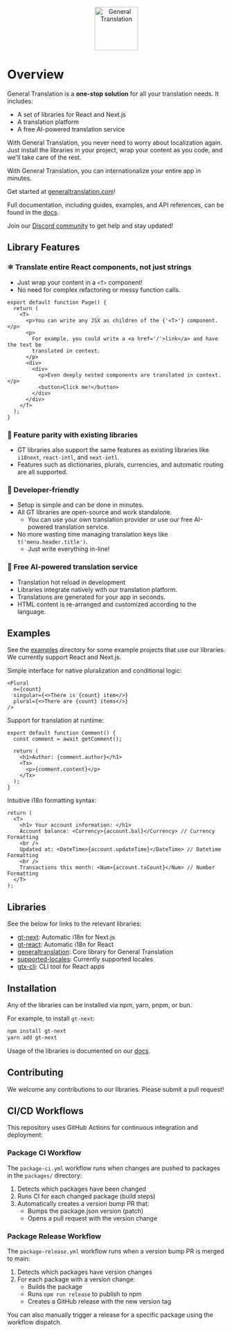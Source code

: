 <p align="center">
  <a href="https://generaltranslation.com" target="_blank">
    <img src="https://generaltranslation.com/gt-logo-light.svg" alt="General Translation" width="100" height="100">
  </a>
</p>

# Overview

General Translation is a **one-stop solution** for all your translation needs. It includes:

- A set of libraries for React and Next.js
- A translation platform
- A free AI-powered translation service

With General Translation, you never need to worry about localization again. Just install the libraries in your project, wrap your content as you code, and we'll take care of the rest.

With General Translation, you can internationalize your entire app in minutes.

Get started at [generaltranslation.com](https://generaltranslation.com)!

Full documentation, including guides, examples, and API references, can be found in the [docs](https://generaltranslation.com/docs).

Join our [Discord community](https://discord.gg/W99K6fchSu) to get help and stay updated!

## Library Features

### ⚛️ Translate entire React components, not just strings

- Just wrap your content in a `<T>` component!
- No need for complex refactoring or messy function calls.

```tsx
export default function Page() {
  return (
    <T>
      <p>You can write any JSX as children of the {'<T>'} component.</p>
      <p>
        For example, you could write a <a href='/'>link</a> and have the text be
        translated in context.
      </p>
      <div>
        <div>
          <p>Even deeply nested components are translated in context.</p>
          <button>Click me!</button>
        </div>
      </div>
    </T>
  );
}
```

### 🔎 Feature parity with existing libraries

- GT libraries also support the same features as existing libraries like `i18next`, `react-intl`, and `next-intl`.
- Features such as dictionaries, plurals, currencies, and automatic routing are all supported.

### 🔧 Developer-friendly

- Setup is simple and can be done in minutes.
- All GT libraries are open-source and work standalone.
  - You can use your own translation provider or use our free AI-powered translation service.
- No more wasting time managing translation keys like `t('menu.header.title')`.
  - Just write everything in-line!

### 🧠 Free AI-powered translation service

- Translation hot reload in development
- Libraries integrate natively with our translation platform.
- Translations are generated for your app in seconds.
- HTML content is re-arranged and customized according to the language.

## Examples

See the [examples](examples) directory for some example projects that use our libraries. We currently support React and Next.js.

Simple interface for native pluralization and conditional logic:

```tsx
<Plural
  n={count}
  singular={<>There is {count} item</>}
  plural={<>There are {count} items</>}
/>
```

Support for translation at runtime:

```tsx
export default function Comment() {
  const comment = await getComment();

  return (
    <h1>Author: {comment.author}</h1>
    <Tx>
      <p>{comment.content}</p>
    </Tx>
  );
}
```

Intuitive i18n formatting syntax:

```tsx
return (
  <T>
    <h1> Your account information: </h1>
    Account balance: <Currency>{account.bal}</Currency> // Currency Formatting
    <br />
    Updated at: <DateTime>{account.updateTime}</DateTime> // Datetime Formatting
    <br />
    Transactions this month: <Num>{account.txCount}</Num> // Number Formatting
  </T>
);
```

## Libraries

See the below for links to the relevant libraries:

- [gt-next](packages/next/README.md): Automatic i18n for Next.js
- [gt-react](packages/react/README.md): Automatic i18n for React
- [generaltranslation](packages/core/README.md): Core library for General Translation
- [supported-locales](packages/supported-locales/README.md): Currently supported locales
- [gtx-cli](packages/cli/README.md): CLI tool for React apps

## Installation

Any of the libraries can be installed via npm, yarn, pnpm, or bun.

For example, to install `gt-next`:

```bash
npm install gt-next
yarn add gt-next
```

Usage of the libraries is documented on our [docs](https://generaltranslation.com/docs).

## Contributing

We welcome any contributions to our libraries. Please submit a pull request!

## CI/CD Workflows

This repository uses GitHub Actions for continuous integration and deployment:

### Package CI Workflow

The `package-ci.yml` workflow runs when changes are pushed to packages in the `packages/` directory:

1. Detects which packages have been changed
2. Runs CI for each changed package (build steps)
3. Automatically creates a version bump PR that:
   - Bumps the package.json version (patch)
   - Opens a pull request with the version change

### Package Release Workflow

The `package-release.yml` workflow runs when a version bump PR is merged to main:

1. Detects which packages have version changes
2. For each package with a version change:
   - Builds the package
   - Runs `npm run release` to publish to npm
   - Creates a GitHub release with the new version tag

You can also manually trigger a release for a specific package using the workflow dispatch.
